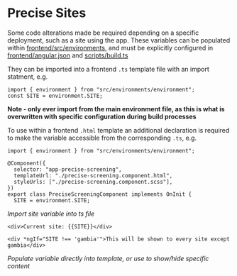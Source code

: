 # Precise Sites

Some code alterations made be required depending on a specific deployment, such as a site using the app.
These variables can be populated within [frontend/src/environments](/frontend/environments), and must be
explicitly configured in [frontend/angular.json](/frontend/angular.json) and [scripts/build.ts](/scripts/build.ts)

They can be imported into a frontend `.ts` template file with an import statment, e.g.

```
import { environment } from "src/environments/environment";
const SITE = environment.SITE;
```

**Note - only ever import from the main environment file, as this is what is overwritten with specific configuration during build processes**

To use within a frontend `.html` template an additional declaration is required to make the
variable accessible from the corresponding `.ts`, e.g.

```
import { environment } from "src/environments/environment";

@Component({
  selector: "app-precise-screening",
  templateUrl: "./precise-screening.component.html",
  styleUrls: ["./precise-screening.component.scss"],
})
export class PreciseScreeningComponent implements OnInit {
  SITE = environment.SITE;
```

_Import site variable into ts file_

```
<div>Current site: {{SITE}}</div>

<div *ngIf="SITE !== 'gambia'">This will be shown to every site except gambia</div>
```

_Populate variable directly into template, or use to show/hide specific content_
